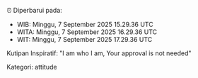 ⏰ Diperbarui pada:
- WIB: Minggu, 7 September 2025 15.29.36 UTC
- WITA: Minggu, 7 September 2025 16.29.36 UTC
- WIT: Minggu, 7 September 2025 17.29.36 UTC

Kutipan Inspiratif:
"I am who I am, Your approval is not needed"


Kategori: attitude

